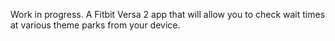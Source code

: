 Work in progress. A Fitbit Versa 2 app that will allow you to check wait times at various theme parks from your device.
